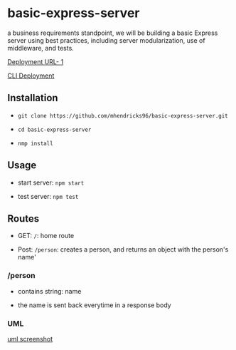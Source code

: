 # basic-express-server

a business requirements standpoint, we will be building a basic Express server using best practices, including server modularization, use of middleware, and tests.

[Deployment URL- 1](Secondexpressserver-env.eba-px7q2zq9.us-west-2.elasticbeanstalk.com)

[CLI Deployment](http://basic-express-cli-env.eba-ceyiedga.us-west-2.elasticbeanstalk.com/)

## Installation

- `git clone https://github.com/mhendricks96/basic-express-server.git`

- `cd basic-express-server`

- `nmp install`

## Usage

- start server: `npm start`

- test server: `npm test`

## Routes

- GET: `/`: home route

- Post: `/person`: creates a person, and returns an object with the person's name'

### /person

- contains string: name

- the name is sent back everytime in a response body

### UML

[uml screenshot](https://user-images.githubusercontent.com/75649765/149055252-e05e06c7-ebcb-4cb9-a24a-5cae8f3544e3.png)
